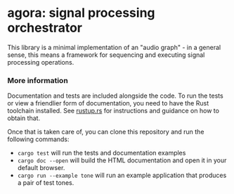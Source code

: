 # agora: signal processing orchestrator

This library is a minimal implementation of an "audio graph" - in a general
sense, this means a framework for sequencing and executing signal processing
operations.

### More information

Documentation and tests are included alongside the code. To run the tests or
view a friendlier form of documentation, you need to have the Rust toolchain
installed. See [rustup.rs](https://rustup.rs) for instructions and guidance on
how to obtain that.

Once that is taken care of, you can clone this repository and run the following
commands:

- `cargo test` will run the tests and documentation examples
- `cargo doc --open` will build the HTML documentation and open it in your
  default browser.
- `cargo run --example tone` will run an example application that produces a
  pair of test tones.
